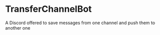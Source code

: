 # TransferChannelBot
A Discord offered to save messages from one channel and push them to another one
